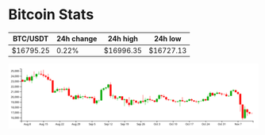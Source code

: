 # Bitcoin Stats

BTC/USDT|24h change|24h high|24h low|
|---|---|---|---|
|$16795.25|0.22%|$16996.35|$16727.13|

<img src="./chart.svg">

